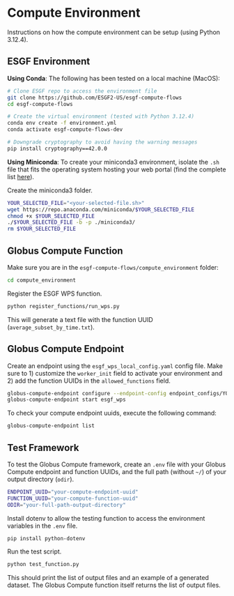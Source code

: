 # Compute Environment

Instructions on how the compute environment can be setup (using Python 3.12.4).

## ESGF Environment

**Using Conda**:
The following has been tested on a local machine (MacOS):

```bash
# Clone ESGF repo to access the environment file
git clone https://github.com/ESGF2-US/esgf-compute-flows
cd esgf-compute-flows

# Create the virtual environment (tested with Python 3.12.4)
conda env create -f environment.yml
conda activate esgf-compute-flows-dev

# Downgrade cryptography to avoid having the warning messages
pip install cryptography==42.0.0
```

**Using Miniconda**:
To create your miniconda3 environment, isolate the `.sh` file that fits the operating system hosting your web portal (find the complete list [here](https://repo.anaconda.com/miniconda/)).

Create the miniconda3 folder.
```bash
YOUR_SELECTED_FILE="<your-selected-file.sh>"
wget https://repo.anaconda.com/miniconda/$YOUR_SELECTED_FILE
chmod +x $YOUR_SELECTED_FILE
./$YOUR_SELECTED_FILE -b -p ./miniconda3/
rm $YOUR_SELECTED_FILE
```

## Globus Compute Function

Make sure you are in the `esgf-compute-flows/compute_environment` folder:
```bash
cd compute_environment
```

Register the ESGF WPS function.
```bash
python register_functions/run_wps.py
```

This will generate a text file with the function UUID (`average_subset_by_time.txt`).

## Globus Compute Endpoint

Create an endpoint using the `esgf_wps_local_config.yaml` config file. Make sure to 1) customize the `worker_init` field to activate your environment and 2) add the function UUIDs in the `allowed_functions` field.
```bash
globus-compute-endpoint configure --endpoint-config endpoint_configs/YOUR-TARGER-CONFIE-FILE.yaml esgf_wps
globus-compute-endpoint start esgf_wps
```

To check your compute endpoint uuids, execute the following command:
```bash
globus-compute-endpoint list
```

## Test Framework

To test the Globus Compute framework, create an `.env` file with your Globus Compute endpoint and function UUIDs, and the full path (without `~/`) of your output directory (`odir`).
```bash
ENDPOINT_UUID="your-compute-endpoint-uuid"
FUNCTION_UUID="your-compute-function-uuid"
ODIR="your-full-path-output-directory"
```

Install dotenv to allow the testing function to access the environment variables in the `.env` file.
```bash
pip install python-dotenv
```

Run the test script.
```bash
python test_function.py
```

This should print the list of output files and an example of a generated dataset. The Globus Compute function itself returns the list of output files.